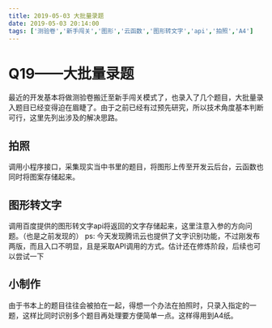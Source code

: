 ```yaml
---
title: 2019-05-03 大批量录题
date: 2019-05-03 20:14:00
tags: ['测验卷','新手闯关','图形','云函数','图形转文字','api','拍照','A4']
---
```


# Q19——大批量录题

最近的开发基本将做测验卷搬迁至新手闯关模式了，也录入了几个题目，大批量录入题目已经变得迫在眉睫了。由于之前已经有过预先研究，所以技术角度基本判断可行，这里先列出涉及的解决思路。

## 拍照

调用小程序接口，采集现实当中书里的题目，将图形上传至开发云后台，云函数也同时将图案存储起来。

## 图形转文字

调用百度提供的图形转文字api将返回的文字存储起来，这里注意入参的方向问题。（也是之前发现的）
ps: 今天发现腾讯云也提供了文字识别功能，不过刚发布两版，而且入口不明显，且是采取API调用的方式。估计还在修炼阶段，后续也可以尝试一下

## 小制作

由于书本上的题目往往会被拍在一起，得想一个办法在拍照时，只录入指定的一题，这样比同时识别多个题目再处理要方便简单一点。这样得用到A4纸。